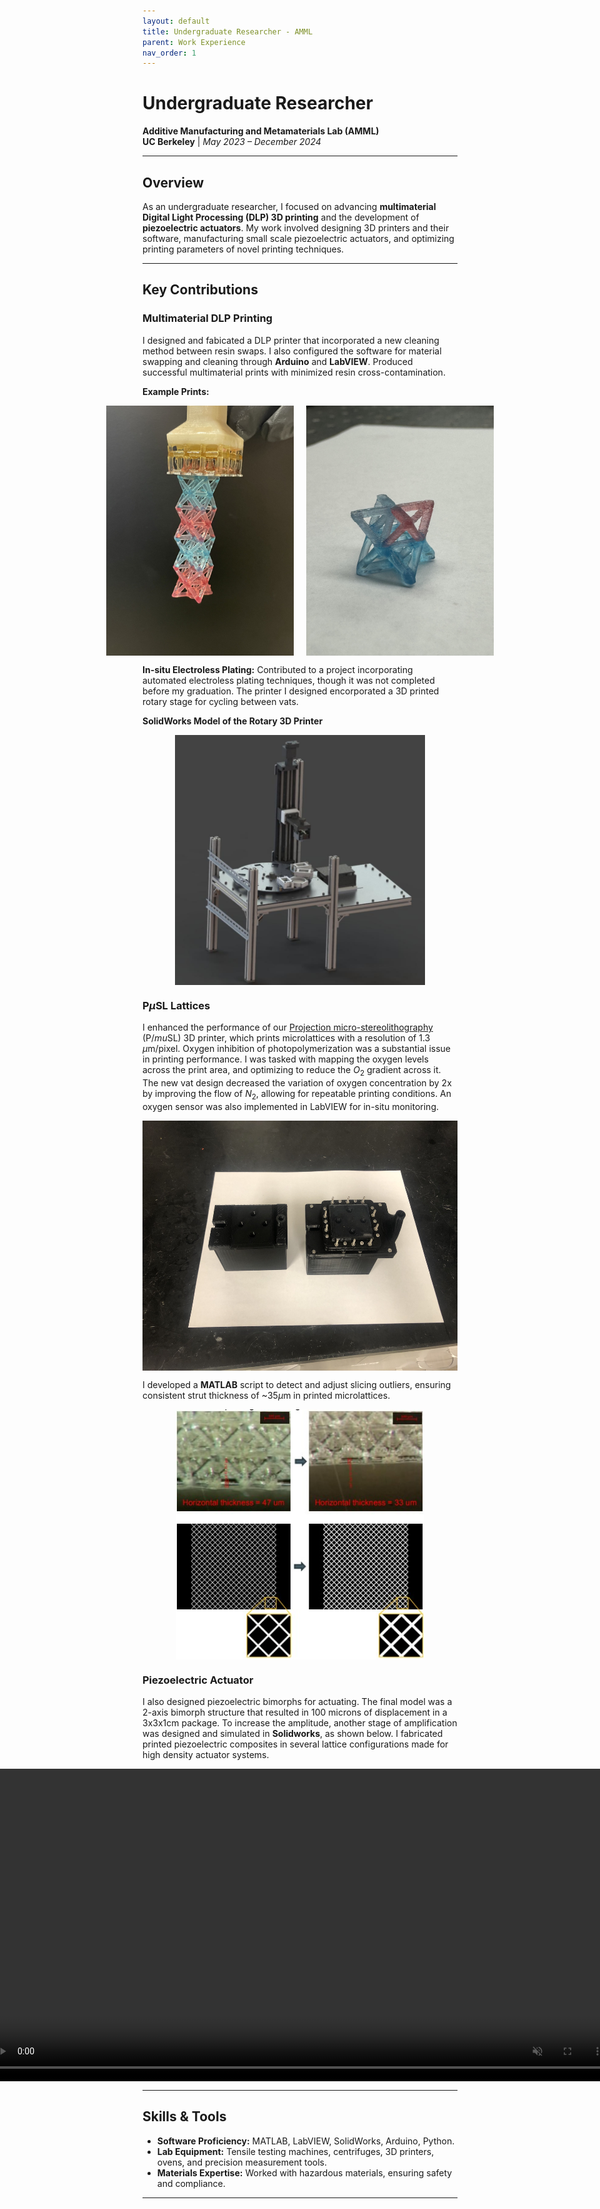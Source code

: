 ```yaml
---
layout: default
title: Undergraduate Researcher - AMML
parent: Work Experience
nav_order: 1
---
```


<script type="text/javascript" async
  src="https://cdn.jsdelivr.net/npm/mathjax@3/es5/tex-mml-chtml.js">
</script>

<script>
  MathJax = {
    tex: { inlineMath: [['$', '$'], ['\\(', '\\)']] }
  };
</script>

# Undergraduate Researcher  
**Additive Manufacturing and Metamaterials Lab (AMML)**  
**UC Berkeley** | *May 2023 – December 2024*

---

## Overview  
As an undergraduate researcher, I focused on advancing **multimaterial Digital Light Processing (DLP) 3D printing** and the development of **piezoelectric actuators**. My work involved designing 3D printers and their software, manufacturing small scale piezoelectric actuators, and optimizing printing parameters of novel printing techniques.

---

## Key Contributions  

### Multimaterial DLP Printing
I designed and fabicated a DLP printer that incorporated a new cleaning method between resin swaps. I also configured the software for material swapping and cleaning through **Arduino** and **LabVIEW**. Produced successful multimaterial prints with minimized resin cross-contamination. 


**Example Prints:**  
<div style="display: flex; justify-content: center; gap: 20px;">
  <img src="assets/multicolor_lattice.jpg" alt="Dual Color Lattice" style="height: 400px; width: auto;">
  <img src="assets/multicolor_lattice_2.jpg" alt="Dual Color on same Layer" style="height: 400px; width: auto;">
</div>

**In-situ Electroless Plating:** Contributed to a project incorporating automated electroless plating techniques, though it was not completed before my graduation. The printer I designed encorporated a 3D printed rotary stage for cycling between vats.

**SolidWorks Model of the Rotary 3D Printer**
<div style="display: flex; justify-content: center;">
  <img src="assets/rotary_printer.jpg" alt="Render of Rotary Printer" style="height: 400px; width: auto;">
</div>

### P$\mu$SL Lattices
I enhanced the performance of our [Projection micro-stereolithography](https://pubs.aip.org/aip/rsi/article-abstract/83/12/125001/357459/Design-and-optimization-of-a-light-emitting-diode?redirectedFrom=fulltext) (P$/mu$SL) 3D printer, which prints microlattices with a resolution of 1.3 $\mu$m/pixel. Oxygen inhibition of photopolymerization was a substantial issue in printing performance. I was tasked with mapping the oxygen levels across the print area, and optimizing to reduce the $O_2$ gradient across it. The new vat design decreased the variation of oxygen concentration by 2x by improving the flow of $N_2$, allowing for repeatable printing conditions. An oxygen sensor was also implemented in LabVIEW for in-situ monitoring.

<div style="display: flex; justify-content: center;">
  <img src="assets/oxygen_vats.jpg" alt="Image showing the new vats" style="height: 400px; width: auto;">
</div>

I developed a **MATLAB** script to detect and adjust slicing outliers, ensuring consistent strut thickness of ~35$\mu$m in printed microlattices. 

<div style="display: flex; justify-content: center;">
  <img src="assets/mesh_fix.jpg" alt="Image showing the change of slices to optimize strut thickness" style="height: 400px; width: auto;">
</div>


### Piezoelectric Actuator
I also designed piezoelectric bimorphs for actuating. The final model was a 2-axis bimorph structure that resulted in 100 microns of displacement in a 3x3x1cm package. To increase the amplitude, another stage of amplification was designed and simulated in **Solidworks**, as shown below. I fabricated printed piezoelectric composites in several lattice configurations made for high density actuator systems.

<div style="display: flex; justify-content: center;">
  <video style="height: 500px; width: auto;" controls autoplay loop muted>
    <source src="assets/amplifier.mp4" type="video/mp4">
    Your browser does not support the video tag.
  </video>
</div>

---

## Skills & Tools  
- **Software Proficiency:** MATLAB, LabVIEW, SolidWorks, Arduino, Python.  
- **Lab Equipment:** Tensile testing machines, centrifuges, 3D printers, ovens, and precision measurement tools.  
- **Materials Expertise:** Worked with hazardous materials, ensuring safety and compliance.  

---